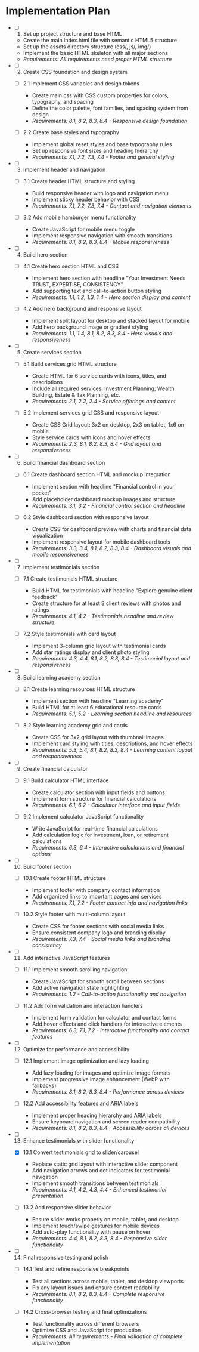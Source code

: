 # Implementation Plan

- [ ] 1. Set up project structure and base HTML
  - Create the main index.html file with semantic HTML5 structure
  - Set up the assets directory structure (css/, js/, img/)
  - Implement the basic HTML skeleton with all major sections
  - _Requirements: All requirements need proper HTML structure_

- [ ] 2. Create CSS foundation and design system
  - [ ] 2.1 Implement CSS variables and design tokens
    - Create main.css with CSS custom properties for colors, typography, and spacing
    - Define the color palette, font families, and spacing system from design
    - _Requirements: 8.1, 8.2, 8.3, 8.4 - Responsive design foundation_
  
  - [ ] 2.2 Create base styles and typography
    - Implement global reset styles and base typography rules
    - Set up responsive font sizes and heading hierarchy
    - _Requirements: 7.1, 7.2, 7.3, 7.4 - Footer and general styling_

- [ ] 3. Implement header and navigation
  - [ ] 3.1 Create header HTML structure and styling
    - Build responsive header with logo and navigation menu
    - Implement sticky header behavior with CSS
    - _Requirements: 7.1, 7.2, 7.3, 7.4 - Contact and navigation elements_
  
  - [ ] 3.2 Add mobile hamburger menu functionality
    - Create JavaScript for mobile menu toggle
    - Implement responsive navigation with smooth transitions
    - _Requirements: 8.1, 8.2, 8.3, 8.4 - Mobile responsiveness_

- [ ] 4. Build hero section
  - [ ] 4.1 Create hero section HTML and CSS
    - Implement hero section with headline "Your Investment Needs TRUST, EXPERTISE, CONSISTENCY"
    - Add supporting text and call-to-action button styling
    - _Requirements: 1.1, 1.2, 1.3, 1.4 - Hero section display and content_
  
  - [ ] 4.2 Add hero background and responsive layout
    - Implement split layout for desktop and stacked layout for mobile
    - Add hero background image or gradient styling
    - _Requirements: 1.1, 1.4, 8.1, 8.2, 8.3, 8.4 - Hero visuals and responsiveness_

- [ ] 5. Create services section
  - [ ] 5.1 Build services grid HTML structure
    - Create HTML for 6 service cards with icons, titles, and descriptions
    - Include all required services: Investment Planning, Wealth Building, Estate & Tax Planning, etc.
    - _Requirements: 2.1, 2.2, 2.4 - Service offerings and content_
  
  - [ ] 5.2 Implement services grid CSS and responsive layout
    - Create CSS Grid layout: 3x2 on desktop, 2x3 on tablet, 1x6 on mobile
    - Style service cards with icons and hover effects
    - _Requirements: 2.3, 8.1, 8.2, 8.3, 8.4 - Grid layout and responsiveness_

- [ ] 6. Build financial dashboard section
  - [ ] 6.1 Create dashboard section HTML and mockup integration
    - Implement section with headline "Financial control in your pocket"
    - Add placeholder dashboard mockup images and structure
    - _Requirements: 3.1, 3.2 - Financial control section and headline_
  
  - [ ] 6.2 Style dashboard section with responsive layout
    - Create CSS for dashboard preview with charts and financial data visualization
    - Implement responsive layout for mobile dashboard tools
    - _Requirements: 3.3, 3.4, 8.1, 8.2, 8.3, 8.4 - Dashboard visuals and mobile responsiveness_

- [ ] 7. Implement testimonials section
  - [ ] 7.1 Create testimonials HTML structure
    - Build HTML for testimonials with headline "Explore genuine client feedback"
    - Create structure for at least 3 client reviews with photos and ratings
    - _Requirements: 4.1, 4.2 - Testimonials headline and review structure_
  
  - [ ] 7.2 Style testimonials with card layout
    - Implement 3-column grid layout with testimonial cards
    - Add star ratings display and client photo styling
    - _Requirements: 4.3, 4.4, 8.1, 8.2, 8.3, 8.4 - Testimonial layout and responsiveness_

- [ ] 8. Build learning academy section
  - [ ] 8.1 Create learning resources HTML structure
    - Implement section with headline "Learning academy"
    - Build HTML for at least 6 educational resource cards
    - _Requirements: 5.1, 5.2 - Learning section headline and resources_
  
  - [ ] 8.2 Style learning academy grid and cards
    - Create CSS for 3x2 grid layout with thumbnail images
    - Implement card styling with titles, descriptions, and hover effects
    - _Requirements: 5.3, 5.4, 8.1, 8.2, 8.3, 8.4 - Learning content layout and responsiveness_

- [ ] 9. Create financial calculator
  - [ ] 9.1 Build calculator HTML interface
    - Create calculator section with input fields and buttons
    - Implement form structure for financial calculations
    - _Requirements: 6.1, 6.2 - Calculator interface and input fields_
  
  - [ ] 9.2 Implement calculator JavaScript functionality
    - Write JavaScript for real-time financial calculations
    - Add calculation logic for investment, loan, or retirement calculations
    - _Requirements: 6.3, 6.4 - Interactive calculations and financial options_

- [ ] 10. Build footer section
  - [ ] 10.1 Create footer HTML structure
    - Implement footer with company contact information
    - Add organized links to important pages and services
    - _Requirements: 7.1, 7.2 - Footer contact info and navigation links_
  
  - [ ] 10.2 Style footer with multi-column layout
    - Create CSS for footer sections with social media links
    - Ensure consistent company logo and branding display
    - _Requirements: 7.3, 7.4 - Social media links and branding consistency_

- [ ] 11. Add interactive JavaScript features
  - [ ] 11.1 Implement smooth scrolling navigation
    - Create JavaScript for smooth scroll between sections
    - Add active navigation state highlighting
    - _Requirements: 1.2 - Call-to-action functionality and navigation_
  
  - [ ] 11.2 Add form validation and interaction handlers
    - Implement form validation for calculator and contact forms
    - Add hover effects and click handlers for interactive elements
    - _Requirements: 6.3, 7.1, 7.2 - Interactive functionality and contact features_

- [ ] 12. Optimize for performance and accessibility
  - [ ] 12.1 Implement image optimization and lazy loading
    - Add lazy loading for images and optimize image formats
    - Implement progressive image enhancement (WebP with fallbacks)
    - _Requirements: 8.1, 8.2, 8.3, 8.4 - Performance across devices_
  
  - [ ] 12.2 Add accessibility features and ARIA labels
    - Implement proper heading hierarchy and ARIA labels
    - Ensure keyboard navigation and screen reader compatibility
    - _Requirements: 8.1, 8.2, 8.3, 8.4 - Accessibility across all devices_

- [ ] 13. Enhance testimonials with slider functionality
  - [x] 13.1 Convert testimonials grid to slider/carousel


    - Replace static grid layout with interactive slider component
    - Add navigation arrows and dot indicators for testimonial navigation
    - Implement smooth transitions between testimonials
    - _Requirements: 4.1, 4.2, 4.3, 4.4 - Enhanced testimonial presentation_



  
  - [ ] 13.2 Add responsive slider behavior
    - Ensure slider works properly on mobile, tablet, and desktop
    - Implement touch/swipe gestures for mobile devices
    - Add auto-play functionality with pause on hover
    - _Requirements: 4.4, 8.1, 8.2, 8.3, 8.4 - Responsive slider functionality_

- [ ] 14. Final responsive testing and polish
  - [ ] 14.1 Test and refine responsive breakpoints
    - Test all sections across mobile, tablet, and desktop viewports
    - Fix any layout issues and ensure content readability
    - _Requirements: 8.1, 8.2, 8.3, 8.4 - Complete responsive functionality_
  
  - [ ] 14.2 Cross-browser testing and final optimizations
    - Test functionality across different browsers
    - Optimize CSS and JavaScript for production
    - _Requirements: All requirements - Final validation of complete implementation_